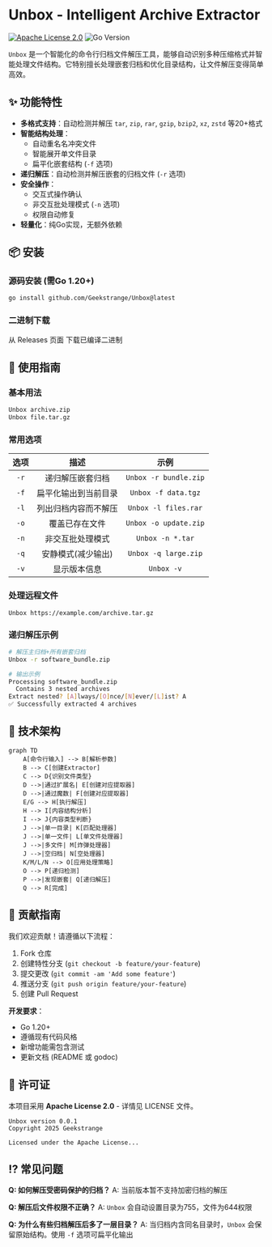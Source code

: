 # Unbox - Intelligent Archive Extractor

[![Apache License 2.0](https://img.shields.io/badge/License-Apache%202.0-blue.svg)](https://opensource.org/licenses/Apache-2.0)
![Go Version](https://img.shields.io/badge/Go-1.20%2B-blue)

`Unbox` 是一个智能化的命令行归档文件解压工具，能够自动识别多种压缩格式并智能处理文件结构。它特别擅长处理嵌套归档和优化目录结构，让文件解压变得简单高效。

## ✨ 功能特性

- **多格式支持**：自动检测并解压 `tar`, `zip`, `rar`, `gzip`, `bzip2`, `xz`, `zstd` 等20+格式
- **智能结构处理**：
  - 自动重名名冲突文件
  - 智能展开单文件目录
  - 扁平化嵌套结构 (`-f` 选项)
- **递归解压**：自动检测并解压嵌套的归档文件 (`-r` 选项)
- **安全操作**：
  - 交互式操作确认
  - 非交互批处理模式 (`-n` 选项)
  - 权限自动修复
- **轻量化**：纯Go实现，无额外依赖

## 📦 安装

### 源码安装 (需Go 1.20+)
```bash
go install github.com/Geekstrange/Unbox@latest
```

### 二进制下载

从 Releases 页面 下载已编译二进制

## 🚀 使用指南

### 基本用法

```bash
Unbox archive.zip
Unbox file.tar.gz
```

### 常用选项

| 选项 |         描述         |         示例          |
| :--: | :------------------: | :-------------------: |
| `-r` |   递归解压嵌套归档   | `Unbox -r bundle.zip` |
| `-f` | 扁平化输出到当前目录 |  `Unbox -f data.tgz`  |
| `-l` | 列出归档内容而不解压 | `Unbox -l files.rar`  |
| `-o` |    覆盖已存在文件    | `Unbox -o update.zip` |
| `-n` |   非交互批处理模式   |   `Unbox -n *.tar`    |
| `-q` |  安静模式(减少输出)  | `Unbox -q large.zip`  |
| `-v` |     显示版本信息     |      `Unbox -v`       |

### 处理远程文件

```
Unbox https://example.com/archive.tar.gz
```

### 递归解压示例

```bash
# 解压主归档+所有嵌套归档
Unbox -r software_bundle.zip

# 输出示例
Processing software_bundle.zip
  Contains 3 nested archives
Extract nested? [A]lways/[O]nce/[N]ever/[L]ist? A
✅ Successfully extracted 4 archives
```

## 🧩 技术架构

```mermaid
graph TD
    A[命令行输入] --> B[解析参数]
    B --> C[创建Extractor]
    C --> D{识别文件类型}
    D -->|通过扩展名| E[创建对应提取器]
    D -->|通过魔数| F[创建对应提取器]
    E/G --> H[执行解压]
    H --> I[内容结构分析]
    I --> J{内容类型判断}
    J -->|单一目录| K[匹配处理器]
    J -->|单一文件| L[单文件处理器]
    J -->|多文件| M[炸弹处理器]
    J -->|空归档| N[空处理器]
    K/M/L/N --> O[应用处理策略]
    O --> P[递归检测]
    P -->|发现嵌套| Q[递归解压]
    Q --> R[完成]
```

## 🤝 贡献指南

我们欢迎贡献！请遵循以下流程：

1. Fork 仓库
2. 创建特性分支 (`git checkout -b feature/your-feature`)
3. 提交更改 (`git commit -am 'Add some feature'`)
4. 推送分支 (`git push origin feature/your-feature`)
5. 创建 Pull Request

**开发要求**：

- Go 1.20+
- 遵循现有代码风格
- 新增功能需包含测试
- 更新文档 (README 或 godoc)

## 📜 许可证

本项目采用 **Apache License 2.0** - 详情见 LICENSE 文件。

```
Unbox version 0.0.1
Copyright 2025 Geekstrange

Licensed under the Apache License...
```

## ⁉️ 常见问题

**Q: 如何解压受密码保护的归档？**
A: 当前版本暂不支持加密归档的解压

**Q: 解压后文件权限不正确？**
A: `Unbox` 会自动设置目录为755，文件为644权限

**Q: 为什么有些归档解压后多了一层目录？**
A: 当归档内含同名目录时，`Unbox` 会保留原始结构。使用 `-f` 选项可扁平化输出

